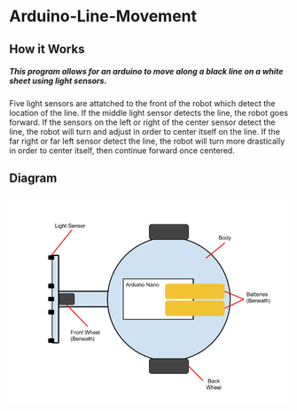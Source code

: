 # Arduino-Line-Movement

## How it Works
##### This program allows for an arduino to move along a black line on a white sheet using light sensors. 
Five light sensors are attatched to the front of the robot which detect the location of the line. If the middle light sensor detects the line, the robot goes forward. If the sensors on the left or right of the center sensor detect the line, the robot will turn and adjust in order to center itself on the line. If the far right or far left sensor detect the line, the robot will turn more drastically in order to center itself, then continue forward once centered. 

## Diagram
![alt text](https://github.com/sabrinabutton/arduino-line-movement/blob/master/Arduino%20Line%20Follower%20Diagram.png)
